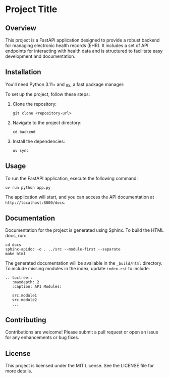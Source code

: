 # Project Title

## Overview
This project is a FastAPI application designed to provide a robust backend for managing electronic health records (EHR). It includes a set of API endpoints for interacting with health data and is structured to facilitate easy development and documentation.

## Installation

You'll need Python 3.11+ and [`uv`](https://github.com/astral-sh/uv), a fast package manager:


To set up the project, follow these steps:

1. Clone the repository:
   ```
   git clone <repository-url>
   ```

2. Navigate to the project directory:
   ```
   cd backend
   ```

3. Install the dependencies:
   ```
   uv sync
   ```


## Usage
To run the FastAPI application, execute the following command:
```
uv run python app.py
```
The application will start, and you can access the API documentation at `http://localhost:8000/docs`.

## Documentation
Documentation for the project is generated using Sphinx. To build the HTML docs, run:
```
cd docs
sphinx-apidoc -o . ../src --module-first --separate
make html
```
The generated documentation will be available in the `_build/html` directory.
To include missing modules in the index, update `index.rst` to include:
```
.. toctree::
   :maxdepth: 2
   :caption: API Modules:

   src.module1
   src.module2
   ...

```

## Contributing
Contributions are welcome! Please submit a pull request or open an issue for any enhancements or bug fixes.

## License
This project is licensed under the MIT License. See the LICENSE file for more details.